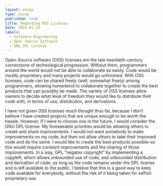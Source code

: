 ```yaml
---
layout: essay
type: essay
published: true
title: Regarding OSS Licenses
date: 2015-01-25
labels:
  - Software Engineering
  - Open Source Software
  - GNU GPL License
---
```


Open-Source software (OSS) licenses are the late twentieth-century cornerstone of technological progression. Without them, programmers around the world would not be able to collaborate so easily. Code would be mostly proprietary and many projects would go unfinished. With OSS licenses, code can be shared freely (well, somewhat freely) among programmers, allowing humankind to collaborate together to create the best products that can possibly be made. The variety of OSS licenses allow owners to decide what level of freedom they would like to distribute their code with, in terms of use, distribution, and derivations.

I have not given OSS licenses much thought thus far, because I don’t believe I have created projects that are unique enough to be worth the hassle. However, if I were to choose one in the future, I would consider the GNU GPL license. My foreseeable priorities would be allowing others to create and share improvements. I would not want somebody to make improvements on my code, but then not allow others to take their improved code and do the same. I would like to create the best products possible–so this would require constant improvements and the sharing of those improvements. In a way, GPL “negates copyright” by implementing a copyleft, which allows unbounded use of code, and unbounded distribution and derivation of code, as long as the code remains under the GPL license and is left available to the public. I believe that this is a good way to keep code available for everybody, without the risk of it being taken for selfish proprietary use.
